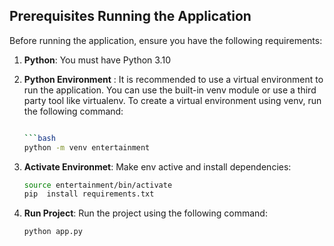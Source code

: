## Prerequisites  Running the Application 

Before running the application, ensure you have the following requirements:

1. **Python**: You must have Python 3.10


2. **Python Environment** : It is recommended to use a virtual environment to run the application. You can use the built-in venv module or use a third party tool like virtualenv. To create a virtual environment using venv, run the following command:

   ```bash

   ```bash
   python -m venv entertainment
   
   ```
3. **Activate Environmet**: Make env active and install dependencies:
   ```bash
   source entertainment/bin/activate 
   pip  install requirements.txt
   ```


4. **Run Project**: Run the project using the following command:
    ```bash
    python app.py
    ```         



